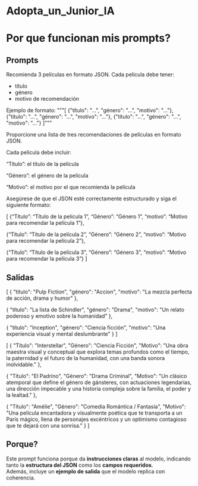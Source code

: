 # Adopta_un_Junior_IA

# Por que funcionan mis prompts?

## Prompts



Recomienda 3 películas en formato JSON.
Cada película debe tener:
- título
- género
- motivo de recomendación

Ejemplo de formato:
"""[
  {"título": "...", "género": "...", "motivo": "..."},
  {"título": "...", "género": "...", "motivo": "..."},
  {"título": "...", "género": "...", "motivo": "..."}
]"""




Proporcione una lista de tres recomendaciones de películas en formato JSON.

Cada película debe incluir:

“Título”: el título de la película

“Género”: el género de la película

“Motivo”: el motivo por el que recomienda la película

Asegúrese de que el JSON esté correctamente estructurado y siga el siguiente formato:

[
{“Título”: “Título de la película 1”, “Género”: “Género 1”, “motivo”: “Motivo para recomendar la película 1”},

{“Título”: “Título de la película 2”, “Género”: “Género 2”, “motivo”: “Motivo para recomendar la película 2”},

{“Título”: “Título de la película 3”, “Género”: “Género 3”, “motivo”: “Motivo para recomendar la película 3”}
]

## Salidas

[
  {
    "título": "Pulp Fiction",
    "género": "Accion",
    "motivo": "La mezcla perfecta de acción, drama y humor"
  },

  {
    "título": "La lista de Schindler",
    "género": "Drama",
    "motivo": "Un relato poderoso y emotivo sobre la humanidad"
  },
  
  {
    "título": "Inception",
    "género": "Ciencia ficción",
    "motivo": "Una experiencia visual y mental deslumbrante"
  }
]

[
  {
    "Título": "Interstellar",
    "Género": "Ciencia Ficción",
    "Motivo": "Una obra maestra visual y conceptual que explora temas profundos como el tiempo, la paternidad y el futuro de la humanidad, con una banda sonora inolvidable."
  },

  {
    "Título": "El Padrino",
    "Género": "Drama Criminal",
    "Motivo": "Un clásico atemporal que define el género de gánsteres, con actuaciones legendarias, una dirección impecable y una historia compleja sobre la familia, el poder y la lealtad."
  },
  
  {
    "Título": "Amélie",
    "Género": "Comedia Romántica / Fantasía",
    "Motivo": "Una película encantadora y visualmente poética que te transporta a un París mágico, llena de personajes excéntricos y un optimismo contagioso que te dejará con una sonrisa."
  }
]

## Porque?


Este prompt funciona porque da **instrucciones claras** al modelo, indicando tanto la **estructura del JSON** como los **campos requeridos**.  
Además, incluye un **ejemplo de salida** que el modelo replica con coherencia.



